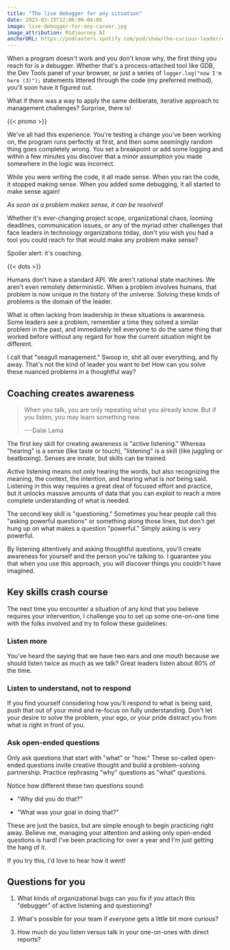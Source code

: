 ```yaml
---
title: "The live debugger for any situation"
date: 2023-03-15T12:00:00-04:00
image: live-debugger-for-any-career.jpg
image_attribution: Midjourney AI
anchorURL: https://podcasters.spotify.com/pod/show/the-curious-leader/embed/episodes/The-live-debugger-for-any-situation-e20ft8u
---
```


When a program doesn't work and you don't know why, the first thing you reach
for is a debugger. Whether that's a process-attached tool like GDB, the Dev
Tools panel of your browser, or just a series of `logger.log("now I'm here
(3)");` statements littered through the code (my preferred method), you'll soon
have it figured out.

What if there was a way to apply the same deliberate, iterative approach to
management challenges? Surprise, there is!

<!--more-->
{{< promo >}}

We've all had this experience. You're testing a change you've been working on,
the program runs perfectly at first, and then some seemingly random thing goes
completely wrong. You set a breakpoint or add some logging and within a few
minutes you discover that a minor assumption you made somewhere in the logic was
incorrect.

While you were writing the code, it all made sense. When you ran the code, it
stopped making sense. When you added some debugging, it all started to make
sense again!

*As soon as a problem makes sense, it can be resolved!*

Whether it's ever-changing project scope, organizational chaos, looming
deadlines, communication issues, or any of the myriad other challenges that face
leaders in technology organizations today, don't you wish you had a tool you
could reach for that would make any problem make sense?

Spoiler alert: it's coaching.

{{< dots >}}

Humans don't have a standard API. We aren't rational state machines. We aren't
even remotely deterministic. When a problem involves humans, that problem is now
unique in the history of the universe. Solving these kinds of problems is the
domain of the leader.

What is often lacking from leadership in these situations is awareness. Some
leaders see a problem, remember a time they solved a similar problem in the
past, and immediately tell everyone to do the same thing that worked before
without any regard for how the current situation might be different.

I call that "seagull management." Swoop in, shit all over everything, and fly
away. That's not the kind of leader you want to be! How can you solve these
nuanced problems in a thoughtful way?

## Coaching creates awareness

> When you talk, you are only repeating what you already know. But if you
> listen, you may learn something new.
>
> ---Dalai Lama

The first key skill for creating awareness is "active listening." Whereas
"hearing" is a sense (like taste or touch), "listening" is a skill (like
juggling or beatboxing). Senses are innate, but skills can be trained.

*Active* listening means not only hearing the words, but also recognizing the
meaning, the context, the intention, and hearing what is *not* being said.
Listening in this way requires a great deal of focused effort and practice, but
it unlocks massive amounts of data that you can exploit to reach a more complete
understanding of what is needed.

The second key skill is "questioning." Sometimes you hear people call this
"asking powerful questions" or something along those lines, but don't get hung
up on what makes a question "powerful." Simply asking is very powerful.

By listening attentively and asking thoughtful questions, you'll create
awareness for yourself and the person you're talking to. I guarantee you that
when you use this approach, you will discover things you couldn't have imagined.

## Key skills crash course

The next time you encounter a situation of any kind that you believe requires
your intervention, I challenge you to set up some one-on-one time with the folks
involved and try to follow these guidelines:

### Listen more

You've heard the saying that we have two ears and one mouth because we should
listen twice as much as we talk? Great leaders listen about 80% of the time.
  
### Listen to understand, not to respond

If you find yourself considering how you'll respond to what is being said, push
that out of your mind and re-focus on fully understanding. Don't let your desire
to solve the problem, your ego, or your pride distract you from what is right in
front of you.
  
### Ask open-ended questions

Only ask questions that start with "what" or "how." These so-called open-ended
questions invite creative thought and build a problem-solving partnership.
Practice rephrasing "why" questions as "what" questions.

Notice how different these two questions sound:

* "Why did you do that?"

* "What was your goal in doing that?"
  
These are just the basics, but are simple enough to begin practicing right away.
Believe me, managing your attention and asking only open-ended questions is
hard! I've been practicing for over a year and I'm just getting the hang of it.

If you try this, I'd love to hear how it went!

## Questions for you

1. What kinds of organizational bugs can you fix if you attach this "debugger"
   of active listening and questioning?
   
2. What's possible for your team if *everyone* gets a little bit more curious?

3. How much do you listen versus talk in your one-on-ones with direct reports?
